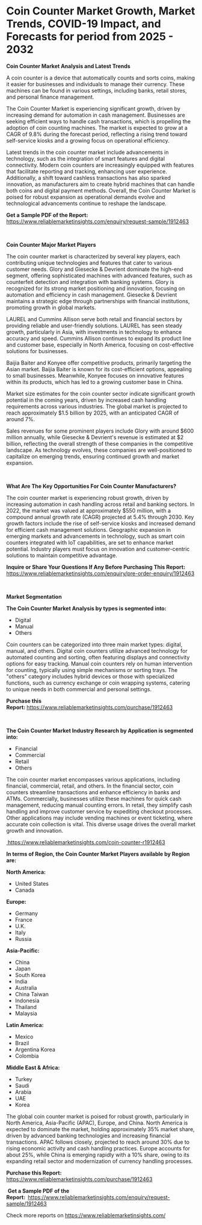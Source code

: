 <p><h1>Coin Counter Market Growth, Market Trends, COVID-19 Impact, and Forecasts for period from 2025 - 2032</h1></p><p><strong>Coin Counter Market Analysis and Latest Trends</strong></p>
<p><p>A coin counter is a device that automatically counts and sorts coins, making it easier for businesses and individuals to manage their currency. These machines can be found in various settings, including banks, retail stores, and personal finance management.</p><p>The Coin Counter Market is experiencing significant growth, driven by increasing demand for automation in cash management. Businesses are seeking efficient ways to handle cash transactions, which is propelling the adoption of coin counting machines. The market is expected to grow at a CAGR of 9.8% during the forecast period, reflecting a rising trend toward self-service kiosks and a growing focus on operational efficiency.</p><p>Latest trends in the coin counter market include advancements in technology, such as the integration of smart features and digital connectivity. Modern coin counters are increasingly equipped with features that facilitate reporting and tracking, enhancing user experience. Additionally, a shift toward cashless transactions has also sparked innovation, as manufacturers aim to create hybrid machines that can handle both coins and digital payment methods. Overall, the Coin Counter Market is poised for robust expansion as operational demands evolve and technological advancements continue to reshape the landscape.</p></p>
<p><strong>Get a Sample PDF of the Report:&nbsp;</strong> <a href="https://www.reliablemarketinsights.com/enquiry/request-sample/1912463?utm_campaign=2209&utm_medium=2&utm_source=Github&utm_content=ia&utm_term=11042025&utm_id=coin-counter">https://www.reliablemarketinsights.com/enquiry/request-sample/1912463</a></p>
<p>&nbsp;</p>
<p><strong>Coin Counter Major Market Players</strong></p>
<p><p>The coin counter market is characterized by several key players, each contributing unique technologies and features that cater to various customer needs. Glory and Giesecke & Devrient dominate the high-end segment, offering sophisticated machines with advanced features, such as counterfeit detection and integration with banking systems. Glory is recognized for its strong market positioning and innovation, focusing on automation and efficiency in cash management. Giesecke & Devrient maintains a strategic edge through partnerships with financial institutions, promoting growth in global markets.</p><p>LAUREL and Cummins Allison serve both retail and financial sectors by providing reliable and user-friendly solutions. LAUREL has seen steady growth, particularly in Asia, with investments in technology to enhance accuracy and speed. Cummins Allison continues to expand its product line and customer base, especially in North America, focusing on cost-effective solutions for businesses.</p><p>Baijia Baiter and Konyee offer competitive products, primarily targeting the Asian market. Baijia Baiter is known for its cost-efficient options, appealing to small businesses. Meanwhile, Konyee focuses on innovative features within its products, which has led to a growing customer base in China.</p><p>Market size estimates for the coin counter sector indicate significant growth potential in the coming years, driven by increased cash handling requirements across various industries. The global market is projected to reach approximately $1.5 billion by 2025, with an anticipated CAGR of around 7%.</p><p>Sales revenues for some prominent players include Glory with around $600 million annually, while Giesecke & Devrient's revenue is estimated at $2 billion, reflecting the overall strength of these companies in the competitive landscape. As technology evolves, these companies are well-positioned to capitalize on emerging trends, ensuring continued growth and market expansion.</p></p>
<p>&nbsp;</p>
<p><strong>What Are The Key Opportunities For Coin Counter Manufacturers?</strong></p>
<p><p>The coin counter market is experiencing robust growth, driven by increasing automation in cash handling across retail and banking sectors. In 2022, the market was valued at approximately $550 million, with a compound annual growth rate (CAGR) projected at 5.4% through 2030. Key growth factors include the rise of self-service kiosks and increased demand for efficient cash management solutions. Geographic expansion in emerging markets and advancements in technology, such as smart coin counters integrated with IoT capabilities, are set to enhance market potential. Industry players must focus on innovation and customer-centric solutions to maintain competitive advantage.</p></p>
<p><strong>Inquire or Share Your Questions If Any Before Purchasing This Report:</strong> <a href="https://www.reliablemarketinsights.com/enquiry/pre-order-enquiry/1912463?utm_campaign=2209&utm_medium=2&utm_source=Github&utm_content=ia&utm_term=11042025&utm_id=coin-counter">https://www.reliablemarketinsights.com/enquiry/pre-order-enquiry/1912463</a></p>
<p>&nbsp;</p>
<p><strong>Market Segmentation</strong></p>
<p><strong>The Coin Counter Market Analysis by types is segmented into:</strong></p>
<p><ul><li>Digital</li><li>Manual</li><li>Others</li></ul></p>
<p><p>Coin counters can be categorized into three main market types: digital, manual, and others. Digital coin counters utilize advanced technology for automated counting and sorting, often featuring displays and connectivity options for easy tracking. Manual coin counters rely on human intervention for counting, typically using simple mechanisms or sorting trays. The "others" category includes hybrid devices or those with specialized functions, such as currency exchange or coin wrapping systems, catering to unique needs in both commercial and personal settings.</p></p>
<p><strong>Purchase this Report:&nbsp;</strong><a href="https://www.reliablemarketinsights.com/purchase/1912463?utm_campaign=2209&utm_medium=2&utm_source=Github&utm_content=ia&utm_term=11042025&utm_id=coin-counter">https://www.reliablemarketinsights.com/purchase/1912463</a></p>
<p>&nbsp;</p>
<p><strong>The Coin Counter Market Industry Research by Application is segmented into:</strong></p>
<p><ul><li>Financial</li><li>Commercial</li><li>Retail</li><li>Others</li></ul></p>
<p><p>The coin counter market encompasses various applications, including financial, commercial, retail, and others. In the financial sector, coin counters streamline transactions and enhance efficiency in banks and ATMs. Commercially, businesses utilize these machines for quick cash management, reducing manual counting errors. In retail, they simplify cash handling and improve customer service by expediting checkout processes. Other applications may include vending machines or event ticketing, where accurate coin collection is vital. This diverse usage drives the overall market growth and innovation.</p></p>
<p><a href="https://www.reliablemarketinsights.com/coin-counter-r1912463?utm_campaign=2209&utm_medium=2&utm_source=Github&utm_content=ia&utm_term=11042025&utm_id=coin-counter">&nbsp;https://www.reliablemarketinsights.com/coin-counter-r1912463</a></p>
<p><strong>In terms of Region, the Coin Counter Market Players available by Region are:</strong></p>
<p>
    <p> <strong> North America: </strong>
        <ul>
            <li>United States</li>
            <li>Canada</li>
        </ul>
        </p> 
    <p> <strong> Europe: </strong>
        <ul>
            <li>Germany</li>
            <li>France</li>
            <li>U.K.</li>
            <li>Italy</li>
            <li>Russia</li>
        </ul>
        </p> 
    <p> <strong> Asia-Pacific: </strong>
        <ul>
            <li>China</li>
            <li>Japan</li>
            <li>South Korea</li>
            <li>India</li>
            <li>Australia</li>
            <li>China Taiwan</li>
            <li>Indonesia</li>
            <li>Thailand</li>
            <li>Malaysia</li>
        </ul>
        </p> 
    <p> <strong> Latin America: </strong>
        <ul>
            <li>Mexico</li>
            <li>Brazil</li>
            <li>Argentina Korea</li>
            <li>Colombia</li>
        </ul>
        </p> 
    <p> <strong> Middle East & Africa: </strong>
        <ul>
            <li>Turkey</li>
            <li>Saudi</li>
            <li>Arabia</li>
            <li>UAE</li>
            <li>Korea</li>
        </ul>
    </p>
    </p>
<p><p>The global coin counter market is poised for robust growth, particularly in North America, Asia-Pacific (APAC), Europe, and China. North America is expected to dominate the market, holding approximately 35% market share, driven by advanced banking technologies and increasing financial transactions. APAC follows closely, projected to reach around 30% due to rising economic activity and cash handling practices. Europe accounts for about 25%, while China is emerging rapidly with a 10% share, owing to its expanding retail sector and modernization of currency handling processes.</p></p>
<p><strong>Purchase this Report: </strong><a href="https://www.reliablemarketinsights.com/purchase/1912463?utm_campaign=2209&utm_medium=2&utm_source=Github&utm_content=ia&utm_term=11042025&utm_id=coin-counter">https://www.reliablemarketinsights.com/purchase/1912463</a></p>
<p>&nbsp;<strong>Get a Sample PDF of the Report:&nbsp;&nbsp;</strong><a href="https://www.reliablemarketinsights.com/enquiry/request-sample/1912463?utm_campaign=2209&utm_medium=2&utm_source=Github&utm_content=ia&utm_term=11042025&utm_id=coin-counter">https://www.reliablemarketinsights.com/enquiry/request-sample/1912463</a></p>
<p><strong></strong></p>
<p>Check more reports on <a href="https://www.reliablemarketinsights.com/?utm_campaign=2209&utm_medium=2&utm_source=Github&utm_content=ia&utm_term=11042025&utm_id=coin-counter">https://www.reliablemarketinsights.com/</a></p>